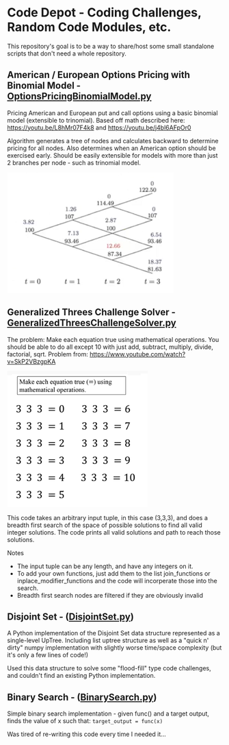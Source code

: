 # Code Depot - Coding Challenges, Random Code Modules, etc.

This repository's goal is to be a way to share/host some small standalone scripts that don't need a whole repository.

## American / European Options Pricing with Binomial Model - [OptionsPricingBinomialModel.py](OptionsPricingBinomialModel.py)

Pricing American and European put and call options using a basic binomial model (extensible to trinomial). Based off math described here: https://youtu.be/L8hMr07F4k8 and https://youtu.be/j4bl6AFpOr0

Algorithm generates a tree of nodes and calculates backward to determine pricing for all nodes. Also determines when an American option should be exercised early. Should be easily extensible for models with more than just 2 branches per node - such as trinomial model.

![AmericanOptionsPricing](images/AmericanOptionsBinomial.png)

## Generalized Threes Challenge Solver - [GeneralizedThreesChallengeSolver.py](GeneralizedThreesChallengeSolver.py)


The problem: Make each equation true using mathematical operations. You should be able to do all except 10 with just add, subtract, multiply, divide, factorial, sqrt. Problem from: https://www.youtube.com/watch?v=SkP2VBzgpKA

![Threes Challenge](images/ThreesChallenge.png)

This code takes an arbitrary input tuple, in this case (3,3,3), and does a breadth first search of the space of possible solutions to find all valid integer solutions. The code prints all valid solutions and path to reach those solutions.

Notes

- The input tuple can be any length, and have any integers on it. 
- To add your own functions, just add them to the list join_functions or inplace_modifier_functions and the code will incorperate those into the search.
- Breadth first search nodes are filtered if they are obviously invalid

## Disjoint Set - ([DisjointSet.py](DisjointSet.py))

A Python implementation of the Disjoint Set data structure represented as a single-level UpTree. Including list uptree structure as well as a "quick n' dirty" numpy implementation with slightly worse time/space complexity (but it's only a few lines of code!)

Used this data structure to solve some "flood-fill" type code challenges, and couldn't find an existing Python implementation.

## Binary Search - ([BinarySearch.py](BinarySearch.py))

Simple binary search implementation - given func() and a target output, finds the value of x such that: `target_output = func(x)`

Was tired of re-writing this code every time I needed it...